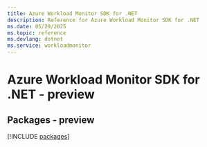 ```yaml
---
title: Azure Workload Monitor SDK for .NET
description: Reference for Azure Workload Monitor SDK for .NET
ms.date: 05/29/2025
ms.topic: reference
ms.devlang: dotnet
ms.service: workloadmonitor
---
```

# Azure Workload Monitor SDK for .NET - preview
## Packages - preview
[!INCLUDE [packages](workload-monitor-index.md)]